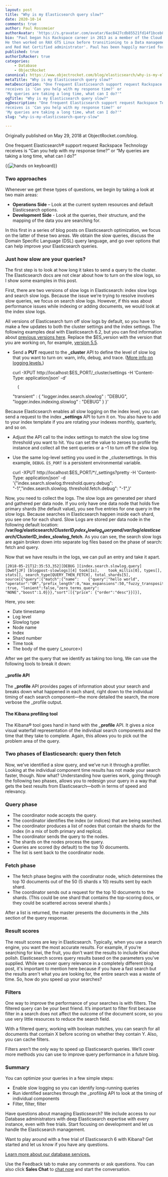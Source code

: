 ```yaml
---
layout: post
title: "Why is my Elasticsearch query slow?"
date: 2020-10-14
comments: true
author: Paul Rossmeier
authorAvatar: 'https://s.gravatar.com/avatar/6ac8427cdb85521fd14f1bceb8702e69'
bio: "Paul began his Rackspace career in 2013 as a member of the Cloud Office team.
He then worked on RAX GTS Linux before transitioning to a Data management role. He is currently a Database administrator with certifications as an Elasticsearch engineer
and Red Hat Certified administrator'. Paul has been happily married for 17 years with 2 children. He enjoys learning new technologies, collecting video game memorabilia and moonlighting as a turntable DJ."
published: true
authorIsRacker: true
categories:
    - Database
    - ObjectRocket
canonical: https://www.objectrocket.com/blog/elasticsearch/why-is-my-elasticsearch-query-slow/
metaTitle: "Why is my Elasticsearch query slow?"
metaDescription: "One frequent Elasticsearch support request Rackspace Technology
receives is 'Can you help with my response time?' or
'My queries are taking a long time, what can I do?'"
ogTitle: "Why is my Elasticsearch query slow?"
ogDescription: "One frequent Elasticsearch support request Rackspace Technology
receives is 'Can you help with my response time?' or
'My queries are taking a long time, what can I do?'"
slug: "why-is-my-elasticsearch-query-slow"

---
```


Originally published on May 29, 2018 at ObjectRocket.com/blog.

One frequent Elasticsearch&reg; support request Rackspace Technology
receives is “Can you help with my response time?” or
“My queries are taking a long time, what can I do?”

<!--more-->

{{<img src="picture1.jpg" title="" alt="hands on keyboard">}}

### Two approaches

Whenever we get these types of questions, we begin by taking a look at two main areas:

- **Operations Side** – Look at the current system resources and default Elasticsearch options.
- **Development Side** - Look at the queries, their structure, and the mapping of the data you
are searching for.

In this first in a series of blog posts on Elasticsearch optimization,
we focus on the latter of these two areas. We obtain the slow queries, discuss
the Domain Specific Language (DSL) query language,
and go over options that can help improve your Elasticsearch queries.

### Just how slow are your queries?

The first step is to look at how long it takes to send a query to the cluster.
The Elasticsearch docs are not clear about how to turn on the slow logs,
so I show some examples in this post.

First, there are two versions of slow logs in Elasticsearch: index slow logs and search slow logs.
Because the issue we’re trying to resolve involves slow queries,
we focus on search slow logs. However, if this was about performance issues
while indexing or adding documents, we would look at the index slow logs.

All versions of Elasticsearch turn off slow logs by default, so
you have to make a few updates to both the cluster settings and the index settings.
The following examples deal with Elasticsearch 6.2, but you
can find information about [previous versions here](https://www.elastic.co/guide/en/elasticsearch/reference/index.html).
Replace the $ES_version with the version that you are working on, for example,
[version 5.5](https://www.elastic.co/guide/en/elasticsearch/reference/5.5/index-modules-slowlog.html).

- Send a **PUT** request to the **\_cluster** API to define the level of slow log
that you want to turn on: warn, info, debug, and trace.
([More info on logging levels.](https://stackoverflow.com/questions/2031163/when-to-use-the-different-log-levels))

    curl -XPUT http://localhost:$ES_PORT/_cluster/settings -H ‘Content-Type: application/json’ -d’

        {
    "transient" : {
    "logger.index.search.slowlog" : "DEBUG",
    "logger.index.indexing.slowlog" : "DEBUG"
    }
    }'

Because Elasticsearch enables all slow logging on the index level, you can send a request to the
index **\_settings** API to turn it on. You also have to add to your index template
if you are rotating your indexes monthly, quarterly, and so on.

- Adjust the API call to the index settings to match the slow log time threshold
  you want to hit. You can set the value to zeroes to profile the instance and collect all the
  sent queries or a &ndash;1 to turn off the slow log.
- Use the same log-level setting you used in the \_clustersettings.
  In this example, `DEBUG`. `ES_PORT` is a persistent environmental variable.

    curl -XPUT http://localhost:$ES_PORT/*/_settings?pretty -H 'Content-Type: application/json' -d '{"index.search.slowlog.threshold.query.debug": "-1","index.search.slowlog. threshold.fetch.debug": "-1",}'

Now, you need to collect the logs. The slow logs are generated per shard
and gathered per data node. If you only have one data node that holds
five primary shards (the default value), you see five entries
for one query in the slow logs. Because searches in Elasticsearch happen inside
each shard, you see one for each shard. Slow Logs are stored per data node
in the following default
location: **/var/log/elasticsearch/$ClusterID_index_slowlog_query and /var/log/elasticsearch/$ClusterID_index_slowlog_fetch**.
As you can see, the search slow logs are again broken down into separate log files based on
the phase of search: fetch and query.

Now that we have results in the logs, we can pull an entry and take it apart.

    [2018-05-21T12:35:53,352][DEBUG ][index.search.slowlog.query] [DwOfjJF] [blogpost-slowlogs][4] took[1s],    took_millis[0], types[], stats[], search_type[QUERY_THEN_FETCH], total_shards[5], source[{"query":{"match":{"name":    {"query":"hello world", "operator":"OR","prefix_length":0,"max_expansions":50,"fuzzy_transpositions" :true, "lenient":false,"zero_terms_query": "NONE","boost":1.0}}},"sort":[{"price": {"order":"desc"}}]}],

Here, you see:

- Date timestamp
- Log level
- Slowlog type
- Node name
- Index
- Shard number
- Time took
- The body of the query (_source>)

After we get the query that we identify as taking too long, We can use the following tools
to break it down:

#### \_profile API

The **\_profile** API provides pages of information about your search and breaks down what happened
in each shard, right down to the individual timing of each search component&mdash;the
more detailed the search, the more verbose the \_profile output.

#### The Kibana profiling tool

The Kibana&reg; tool goes hand in hand with the **\_profile** API. It gives a nice visual waterfall
representation of the individual search components and the time that they take
to complete. Again, this allows you to pick out the problem area of the query.

### Two phases of Elasticsearch: query then fetch

Now, we’ve identified a slow query, and we’ve run it through a profiler.
Looking at the individual component time results has not made your search faster,
though. Now what? Understanding how queries work, going through the following two phases,
allows you to redesign your query in a way that gets the best results
from Elasticsearch&mdash;both in terms of speed and relevancy.

### Query phase

- The coordinator node accepts the query.
- The coordinator identifies the index (or indices) that are being searched.
- The coordinator produces a list of nodes that contain the shards for the index (in a mix of both primary and replica).
- The coordinator sends the query to the nodes.
- The shards on the nodes process the query.
- Queries are scored (by default) to the top 10 documents.
- The list is sent back to the coordinator node.

### Fetch phase

- The fetch phase begins with the coordinator node, which determines the top 10 documents out of
   the 50 (5 shards x 10) results sent by each shard.
- The coordinator sends out a request for the top 10 documents to the shards.
   (This could be one shard that contains the top-scoring docs,
   or they could be scattered across several shards.)

After a list is returned, the master presents the documents in the \_hits section of the query response.

### Result scores

The result scores are key in Elasticsearch. Typically, when you use a
search engine, you want the most accurate results. For example, if you’re
searching for kiwi, the fruit, you don’t want the results to include Kiwi shoe polish.
Elasticsearch scores query results based on the parameters you’ve supplied.
While we cover query relevance in a completely different blog post,
it's important to mention here because if you have a fast search but the
results aren't what you are looking for, the entire search was a waste of time.
So, how do you speed up your searches?

### Filters

One way to improve the performance of your searches is with filters.
The filtered query can be your best friend. It’s important to filter
first because filter in a search does not affect the outcome of the
document score, so you use very little resources to reduce
the search field.

With a filtered query, working with boolean matches, you can search
for all documents that contain X before scoring on whether
they contain Y. Also, you can cache filters.

Filters aren’t the only way to speed up Elasticsearch queries.
We’ll cover more methods you can use to improve query performance
in a future blog.

### Summary

You can optimize your queries in a few simple steps:

- Enable slow logging so you can identify long-running queries
- Run identified searches through the \_profiling API to look
  at the timing of individual components
- Filter, filter, filter

Have questions about managing Elasticsearch? We include access to our Database
administrators with deep Elasticsearch expertise with every instance, even with
free trials. Start focusing on development and let us handle the Elasticsearch management.

Want to play around with a free trial of Elasticsearch 6 with Kibana?
Get started and let us know if you have any questions.

<a class="cta purple" id="cta" href="https://www.rackspace.com/data">Learn more about our database services.</a>

Use the Feedback tab to make any comments or ask questions. You can also click
**Sales Chat** to [chat now](https://www.rackspace.com/) and start the conversation.
